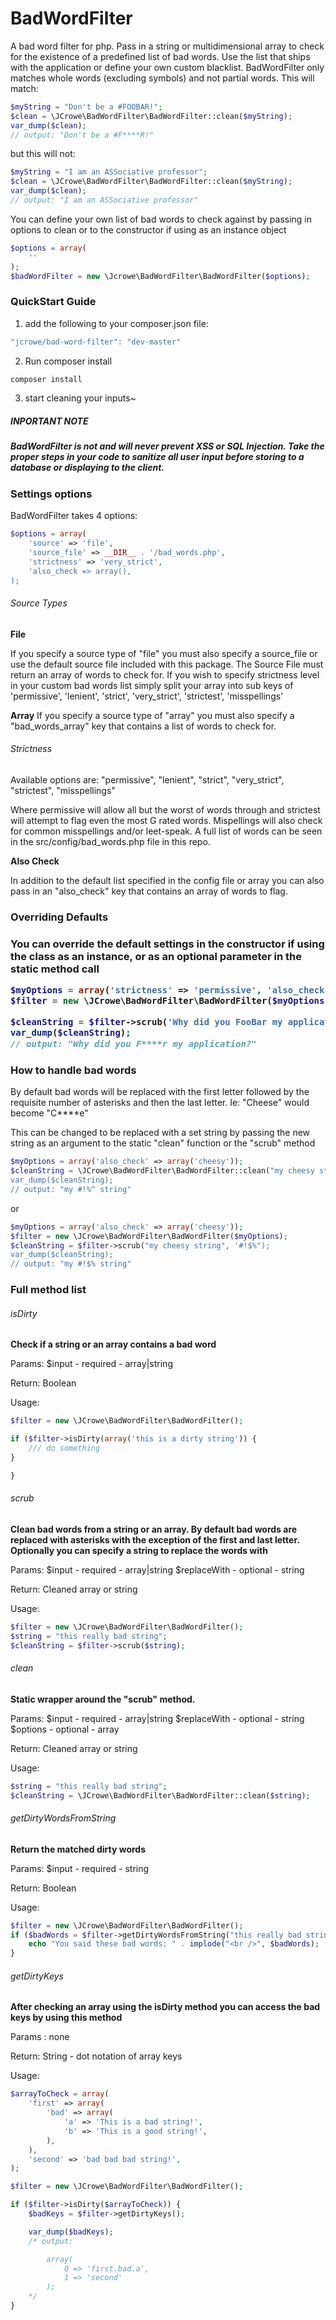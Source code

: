 BadWordFilter
=============

A bad word filter for php. Pass in a string or multidimensional array to check for the existence of a predefined list of bad words.
Use the list that ships with the application or define your own custom blacklist. BadWordFilter only matches whole words (excluding symbols)
and not partial words. This will match:

```php
$myString = "Don't be a #FOOBAR!";
$clean = \JCrowe\BadWordFilter\BadWordFilter::clean($myString);
var_dump($clean);
// output: "Don't be a #F****R!"
```

but this will not:

```php
$myString = "I am an ASSociative professor";
$clean = \JCrowe\BadWordFilter\BadWordFilter::clean($myString);
var_dump($clean);
// output: "I am an ASSociative professor"
```

You can define your own list of bad words to check against by passing in options to clean or to the constructor if using as an instance object

```php
$options = array(
    ''
);
$badWordFilter = new \Jcrowe\BadWordFilter\BadWordFilter($options);

```


<h3>QuickStart Guide</h3>

1) add the following to your composer.json file:

```javascript
"jcrowe/bad-word-filter": "dev-master"
```

2) Run composer install

```bash
composer install
```

3) start cleaning your inputs~

<h5>INPORTANT NOTE<h5>
<strong>BadWordFilter is not and will never prevent XSS or SQL Injection. Take the proper steps in your code to sanitize all user input before
storing to a database or displaying to the client.</strong>


<h3>Settings options</h3>

BadWordFilter takes 4 options:

```php
$options = array(
    'source' => 'file',
    'source_file' => __DIR__ . '/bad_words.php',
    'strictness' => 'very_strict',
    'also_check => array(),
);
```

<h6>Source Types</h6>

<strong>File</strong>

If you specify a source type of "file" you must also specify a source_file or use the default source file included with this package.
The Source File must return an array of words to check for. If you wish to specify strictness level in your custom bad words list simply
split your array into sub keys of 'permissive', 'lenient', 'strict', 'very_strict', 'strictest', 'misspellings'

<strong>Array</strong>
If you specify a source type of "array" you must also specify a "bad_words_array" key that contains a list of words to check for.

<h6>Strictness</h6>

Available options are:
"permissive",
"lenient",
"strict",
"very_strict",
"strictest",
"misspellings"

Where permissive will allow all but the worst of words through and strictest will attempt to flag even the most G rated words.
Mispellings will also check for common misspellings and/or leet-speak. A full list of words can be seen in the src/config/bad_words.php file in this repo.


<strong>Also Check</strong>

In addition to the default list specified in the config file or array you can also pass in an "also_check" key that contains an array of words
to flag.



<h3>Overriding Defaults<h3>

You can override the default settings in the constructor if using the class as an instance, or as an optional parameter in the static method call

```php
$myOptions = array('strictness' => 'permissive', 'also_check' => array('foobar'));
$filter = new \JCrowe\BadWordFilter\BadWordFilter($myOptions);

$cleanString = $filter->scrub('Why did you FooBar my application?');
var_dump($cleanString);
// output: "Why did you F****r my application?"
```


<h3>How to handle bad words</h3>

By default bad words will be replaced with the first letter followed by the requisite number of asterisks and then the last letter. Ie:
"Cheese" would become "C****e"

This can be changed to be replaced with a set string by passing the new string as an argument to the static "clean" function or the "scrub" method

```php
$myOptions = array('also_check' => array('cheesy'));
$cleanString = \JCrowe\BadWordFilter\BadWordFilter::clean("my cheesy string", '#!%^", $myOptions);
var_dump($cleanString);
// output: "my #!%^ string"
```

or

```php
$myOptions = array('also_check' => array('cheesy'));
$filter = new \JCrowe\BadWordFilter\BadWordFilter($myOptions);
$cleanString = $filter->scrub("my cheesy string", '#!$%");
var_dump($cleanString);
// output: "my #!$% string"
```

<h3>Full method list</h3>

<h6>isDirty</h6>
<strong>Check if a string or an array contains a bad word</strong>

Params:
  $input - required - array|string

Return:
  Boolean


Usage:

```php
$filter = new \JCrowe\BadWordFilter\BadWordFilter();

if ($filter->isDirty(array('this is a dirty string')) {
    /// do something
}

}
```


<h6>scrub</h6>
<strong>
    Clean bad words from a string or an array. By default bad words are replaced with asterisks with the exception of the first and last letter.
    Optionally you can specify a string to replace the words with
</strong>

Params:
    $input - required - array|string
    $replaceWith - optional - string

Return:
    Cleaned array or string

Usage:
```php
$filter = new \JCrowe\BadWordFilter\BadWordFilter();
$string = "this really bad string";
$cleanString = $filter->scrub($string);
```


<h6>clean</h6>
<strong>
    Static wrapper around the "scrub" method.
</strong>

Params:
    $input - required - array|string
    $replaceWith - optional - string
    $options - optional - array

Return:
    Cleaned array or string

Usage:
```php
$string = "this really bad string";
$cleanString = \JCrowe\BadWordFilter\BadWordFilter::clean($string);
```


<h6>getDirtyWordsFromString</h6>
<strong>Return the matched dirty words</strong>

Params:
    $input - required - string

Return:
    Boolean


Usage:

```php
$filter = new \JCrowe\BadWordFilter\BadWordFilter();
if ($badWords = $filter->getDirtyWordsFromString("this really bad string")) {
    echo "You said these bad words: " . implode("<br />", $badWords);
}
```


<h6>getDirtyKeys</h6>
<strong>After checking an array using the isDirty method you can access the bad keys by using this method</strong>

Params : none

Return:
    String - dot notation of array keys

Usage:

```php
$arrayToCheck = array(
    'first' => array(
        'bad' => array(
            'a' => 'This is a bad string!',
            'b' => 'This is a good string!',
        ),
    ),
    'second' => 'bad bad bad string!',
);

$filter = new \JCrowe\BadWordFilter\BadWordFilter();

if ($filter->isDirty($arrayToCheck)) {
    $badKeys = $filter->getDirtyKeys();

    var_dump($badKeys);
    /* output:

        array(
            0 => 'first.bad.a',
            1 => 'second'
        );
    */
}
```

